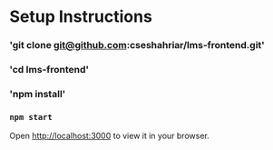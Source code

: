 # Setup Instructions
### 'git clone git@github.com:cseshahriar/lms-frontend.git'
### 'cd lms-frontend'
### 'npm install'
### `npm start`
Open [http://localhost:3000](http://localhost:3000) to view it in your browser.
